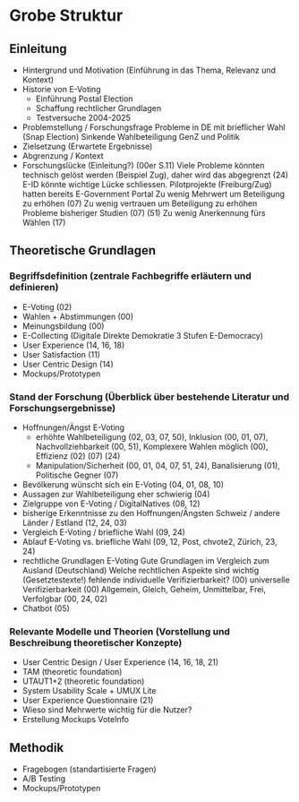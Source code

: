 # Grobe Struktur

## Einleitung
- Hintergrund und Motivation (Einführung in das Thema, Relevanz und Kontext)
- Historie von E-Voting
    - Einführung Postal Election
    - Schaffung rechtlicher Grundlagen
    - Testversuche 2004-2025
- Problemstellung / Forschungsfrage	
    Probleme in DE mit brieflicher Wahl (Snap Election)
    Sinkende Wahlbeteiligung
    GenZ und Politik
- Zielsetzung (Erwartete Ergebnisse)
- Abgrenzung / Kontext
- Forschungslücke (Einleitung?)
    (00er S.11)
    Viele Probleme könnten technisch gelöst werden (Beispiel Zug), daher wird das abgegrenzt (24)
    E-ID könnte wichtige Lücke schliessen. Pilotprojekte (Freiburg/Zug) hatten bereits E-Government Portal
    Zu wenig Mehrwert um Beteiligung zu erhöhen (07)
    Zu wenig vertrauen um Beteiligung zu erhöhen
    Probleme bisheriger Studien (07) (51)
        Zu wenig Anerkennung fürs Wählen (17)

## Theoretische Grundlagen

### Begriffsdefinition (zentrale Fachbegriffe erläutern und definieren)
- E-Voting (02)
- Wahlen + Abstimmungen (00)
- Meinungsbildung (00)
- E-Collecting (Digitale Direkte Demokratie 3 Stufen E-Democracy)
- User Experience (14, 16, 18)
- User Satisfaction (11)
- User Centric Design (14)
- Mockups/Prototypen

### Stand der Forschung (Überblick über bestehende Literatur und Forschungsergebnisse)
- Hoffnungen/Ängst E-Voting
    + erhöhte Wahlbeteiligung (02, 03, 07, 50), Inklusion (00, 01, 07), Nachvollziehbarkeit (00, 51), Komplexere Wahlen möglich (00), Effizienz (02) (07) (24)
    - Manipulation/Sicherheit (00, 01, 04, 07, 51, 24), Banalisierung (01), Politische Gegner (07)
- Bevölkerung wünscht sich ein E-Voting (04, 01, 08, 10)
- Aussagen zur Wahlbeteiligung eher schwierig (04)
- Zielgruppe von E-Voting / DigitalNatives (08, 12)
- bisherige Erkenntnisse zu den Hoffnungen/Ängsten
    Schweiz / andere Länder / Estland (12, 24, 03)
- Vergleich E-Voting / briefliche Wahl (09, 24)
- Ablauf E-Voting vs. briefliche Wahl (09, 12, Post, chvote2, Zürich, 23, 24)
- rechtliche Grundlagen E-Voting
    Gute Grundlagen im Vergleich zum Ausland (Deutschland)
    Welche rechtlichen Aspekte sind wichtig (Gesetztestexte!)
        fehlende individuelle Verifizierbarkeit? (00)
        universelle Verifizierbarkeit (00)
        Allgemein, Gleich, Geheim, Unmittelbar, Frei, Verfolgbar (00, 24, 02)
- Chatbot (05)

###  Relevante Modelle und Theorien (Vorstellung und Beschreibung theoretischer Konzepte)
- User Centric Design / User Experience (14, 16, 18, 21)
- TAM (theoretic foundation)
- UTAUT1+2 (theoretic foundation)
- System Usability Scale + UMUX Lite
- User Experience Questionnaire (21)
- Wieso sind Mehrwerte wichtig für die Nutzer?
- Erstellung Mockups
    VoteInfo

## Methodik
- Fragebogen (standartisierte Fragen)
- A/B Testing
- Mockups/Prototypen